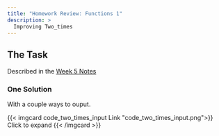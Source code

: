 ```yaml
---
title: "Homework Review: Functions 1"
description: >
  Improving Two_times
---
```


## The Task

Described in the [Week 5 Notes](../../week5/#homework)

### One Solution

With a couple ways to ouput.

{{< imgcard code_two_times_input Link "code_two_times_input.png">}}
Click to expand
{{< /imgcard >}}